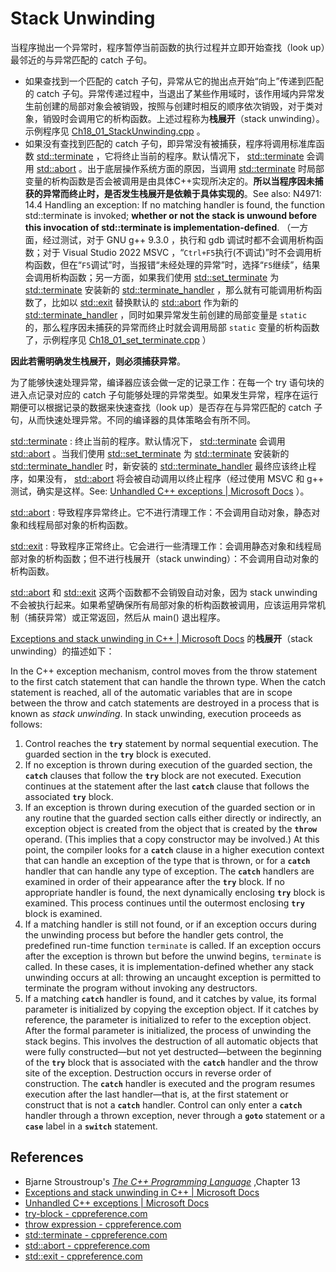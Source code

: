 # Stack Unwinding

当程序抛出一个异常时，程序暂停当前函数的执行过程并立即开始查找（look up）最邻近的与异常匹配的 catch 子句。

- 如果查找到一个匹配的 catch 子句，异常从它的抛出点开始“向上”传递到匹配的 catch 子句。异常传递过程中，当退出了某些作用域时，该作用域内异常发生前创建的局部对象会被销毁，按照与创建时相反的顺序依次销毁，对于类对象，销毁时会调用它的析构函数。上述过程称为**栈展开**（stack unwinding）。示例程序见 [Ch18_01_StackUnwinding.cpp](./Ch18_01_StackUnwinding.cpp) 。
- 如果没有查找到匹配的 catch 子句，即异常没有被捕获，程序将调用标准库函数 [std::terminate](https://en.cppreference.com/w/cpp/error/terminate) ，它将终止当前的程序。默认情况下，  [std::terminate](https://en.cppreference.com/w/cpp/error/terminate) 会调用 [std::abort](https://en.cppreference.com/w/cpp/utility/program/abort) 。出于底层操作系统方面的原因，当调用 [std::terminate](https://en.cppreference.com/w/cpp/error/terminate) 时局部变量的析构函数是否会被调用是由具体C++实现所决定的。**所以当程序因未捕获的异常而终止时，是否发生栈展开是依赖于具体实现的**。See also: N4971: 14.4 Handling an exception: If no matching handler is found, the function std::terminate is invoked; **whether or not the stack is unwound before this invocation of std::terminate is implementation-defined**. （一方面，经过测试，对于 GNU g++ 9.3.0 ，执行和 gdb 调试时都不会调用析构函数；对于 Visual Studio 2022 MSVC ，“`Ctrl+F5`执行(不调试)”时不会调用析构函数，但在“`F5`调试”时，当报错“未经处理的异常”时，选择“`F5`继续”，结果会调用析构函数；另一方面，如果我们使用 [std::set_terminate](https://en.cppreference.com/w/cpp/error/set_terminate) 为 [std::terminate](https://en.cppreference.com/w/cpp/error/terminate) 安装新的 [std::terminate_handler](https://en.cppreference.com/w/cpp/error/terminate_handler) ，那么就有可能调用析构函数了，比如以 [std::exit](https://en.cppreference.com/w/cpp/utility/program/exit) 替换默认的 [std::abort](https://en.cppreference.com/w/cpp/utility/program/abort) 作为新的 [std::terminate_handler](https://en.cppreference.com/w/cpp/error/terminate_handler) ，同时如果异常发生前创建的局部变量是 `static` 的，那么程序因未捕获的异常而终止时就会调用局部 `static` 变量的析构函数了，示例程序见 [Ch18_01_set_terminate.cpp](./Ch18_01_set_terminate.cpp) ）

**因此若需明确发生栈展开，则必须捕获异常**。

为了能够快速处理异常，编译器应该会做一定的记录工作：在每一个 try 语句块的进入点记录对应的 catch 子句能够处理的异常类型。如果发生异常，程序在运行期便可以根据记录的数据来快速查找（look up）是否存在与异常匹配的 catch 子句，从而快速处理异常。不同的编译器的具体策略会有所不同。



[std::terminate](https://en.cppreference.com/w/cpp/error/terminate) : 终止当前的程序。默认情况下， [std::terminate](https://en.cppreference.com/w/cpp/error/terminate) 会调用 [std::abort](https://en.cppreference.com/w/cpp/utility/program/abort) 。当我们使用 [std::set_terminate](https://en.cppreference.com/w/cpp/error/set_terminate) 为 [std::terminate](https://en.cppreference.com/w/cpp/error/terminate) 安装新的 [std::terminate_handler](https://en.cppreference.com/w/cpp/error/terminate_handler) 时，新安装的 [std::terminate_handler](https://en.cppreference.com/w/cpp/error/terminate_handler) 最终应该终止程序，如果没有， [std::abort](https://en.cppreference.com/w/cpp/utility/program/abort) 将会被自动调用以终止程序（经过使用 MSVC 和 g++ 测试，确实是这样。See: [Unhandled C++ exceptions | Microsoft Docs](https://docs.microsoft.com/en-us/cpp/cpp/unhandled-cpp-exceptions?view=msvc-170) ）。

[std::abort](https://en.cppreference.com/w/cpp/utility/program/abort) : 导致程序异常终止。它不进行清理工作：不会调用自动对象，静态对象和线程局部对象的析构函数。

[std::exit](https://en.cppreference.com/w/cpp/utility/program/exit) : 导致程序正常终止。它会进行一些清理工作：会调用静态对象和线程局部对象的析构函数；但不进行栈展开（stack unwinding）：不会调用自动对象的析构函数。

[std::abort](https://en.cppreference.com/w/cpp/utility/program/abort) 和 [std::exit](https://en.cppreference.com/w/cpp/utility/program/exit) 这两个函数都不会销毁自动对象，因为 stack unwinding 不会被执行起来。如果希望确保所有局部对象的析构函数被调用，应该运用异常机制（捕获异常）或正常返回，然后从 main() 退出程序。



[Exceptions and stack unwinding in C++ | Microsoft Docs](https://docs.microsoft.com/en-us/cpp/cpp/exceptions-and-stack-unwinding-in-cpp?view=msvc-170) 的**栈展开**（stack unwinding）的描述如下：

In the C++ exception mechanism, control moves from the throw statement to the first catch statement that can handle the thrown type. When the catch statement is reached, all of the automatic variables that are in scope between the throw and catch statements are destroyed in a process that is known as *stack unwinding*. In stack unwinding, execution proceeds as follows:

1. Control reaches the **`try`** statement by normal sequential execution. The guarded section in the **`try`** block is executed.
2. If no exception is thrown during execution of the guarded section, the **`catch`** clauses that follow the **`try`** block are not executed. Execution continues at the statement after the last **`catch`** clause that follows the associated **`try`** block.
3. If an exception is thrown during execution of the guarded section or in any routine that the guarded section calls either directly or indirectly, an exception object is created from the object that is created by the **`throw`** operand. (This implies that a copy constructor may be involved.) At this point, the compiler looks for a **`catch`** clause in a higher execution context that can handle an exception of the type that is thrown, or for a **`catch`** handler that can handle any type of exception. The **`catch`** handlers are examined in order of their appearance after the **`try`** block. If no appropriate handler is found, the next dynamically enclosing **`try`** block is examined. This process continues until the outermost enclosing **`try`** block is examined.
4. If a matching handler is still not found, or if an exception occurs during the unwinding process but before the handler gets control, the predefined run-time function `terminate` is called. If an exception occurs after the exception is thrown but before the unwind begins, `terminate` is called. In these cases, it is implementation-defined whether any stack unwinding occurs at all: throwing an uncaught exception is permitted to terminate the program without invoking any destructors.
5. If a matching **`catch`** handler is found, and it catches by value, its formal parameter is initialized by copying the exception object. If it catches by reference, the parameter is initialized to refer to the exception object. After the formal parameter is initialized, the process of unwinding the stack begins. This involves the destruction of all automatic objects that were fully constructed—but not yet destructed—between the beginning of the **`try`** block that is associated with the **`catch`** handler and the throw site of the exception. Destruction occurs in reverse order of construction. The **`catch`** handler is executed and the program resumes execution after the last handler—that is, at the first statement or construct that is not a **`catch`** handler. Control can only enter a **`catch`** handler through a thrown exception, never through a **`goto`** statement or a **`case`** label in a **`switch`** statement.



## References

- Bjarne Stroustroup's [*The C++ Programming Language*](http://www.amazon.com/The-Programming-Language-4th-Edition/dp/0321563840/) ,Chapter 13
- [Exceptions and stack unwinding in C++ | Microsoft Docs](https://docs.microsoft.com/en-us/cpp/cpp/exceptions-and-stack-unwinding-in-cpp?view=msvc-170)
- [Unhandled C++ exceptions | Microsoft Docs](https://docs.microsoft.com/en-us/cpp/cpp/unhandled-cpp-exceptions?view=msvc-170)
- [try-block - cppreference.com](https://en.cppreference.com/w/cpp/language/try_catch)
- [throw expression - cppreference.com](https://en.cppreference.com/w/cpp/language/throw)
-  [std::terminate - cppreference.com](https://en.cppreference.com/w/cpp/error/terminate)
- [std::abort - cppreference.com](https://en.cppreference.com/w/cpp/utility/program/abort) 
- [std::exit - cppreference.com](https://en.cppreference.com/w/cpp/utility/program/exit)

